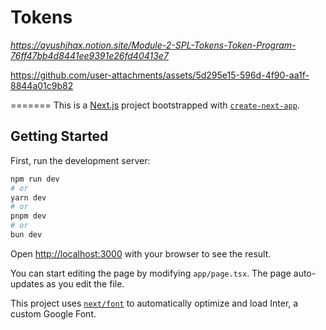 
# Tokens
*https://ayushjhax.notion.site/Module-2-SPL-Tokens-Token-Program-76ff47bb4d8441ee9391e26fd40413e7*

https://github.com/user-attachments/assets/5d295e15-596d-4f90-aa1f-8844a01c9b82

=======
This is a [Next.js](https://nextjs.org/) project bootstrapped with [`create-next-app`](https://github.com/vercel/next.js/tree/canary/packages/create-next-app).

## Getting Started

First, run the development server:

```bash
npm run dev
# or
yarn dev
# or
pnpm dev
# or
bun dev
```

Open [http://localhost:3000](http://localhost:3000) with your browser to see the result.

You can start editing the page by modifying `app/page.tsx`. The page auto-updates as you edit the file.

This project uses [`next/font`](https://nextjs.org/docs/basic-features/font-optimization) to automatically optimize and load Inter, a custom Google Font.
